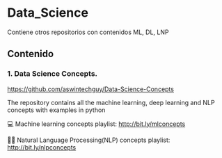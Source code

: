 # **Data_Science**
Contiene otros repositorios con contenidos ML, DL, LNP

## Contenido

### 1. Data Science Concepts. 
https://github.com/aswintechguy/Data-Science-Concepts
   
   The repository contains all the machine learning, deep learning and NLP concepts with examples in python

💻 Machine learning concepts playlist: http://bit.ly/mlconcepts

✍🏼 Natural Language Processing(NLP) concepts playlist: http://bit.ly/nlpconcepts
